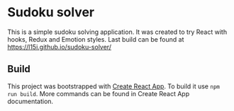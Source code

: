 # Sudoku solver
This is a simple sudoku solving application. It was created to try React with hooks, Redux and Emotion styles. Last build can be found at https://l15i.github.io/sudoku-solver/

## Build
This project was bootstrapped with [Create React App](https://github.com/facebook/create-react-app).
To build it use `npm run build`. More commands can be found in Create React App documentation.
